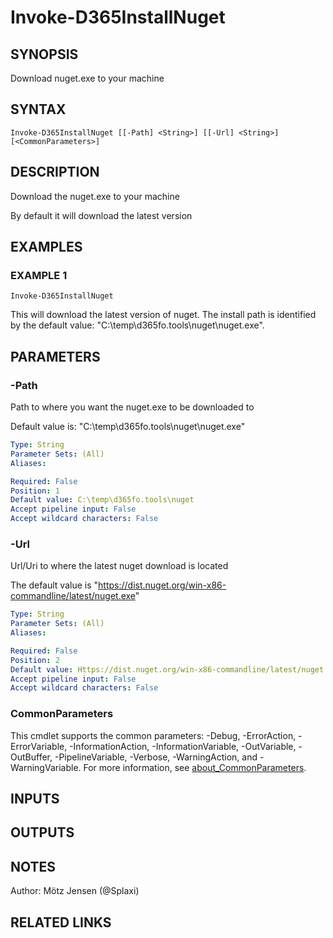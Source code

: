 ﻿---
external help file: d365fo.tools-help.xml
Module Name: d365fo.tools
online version:
schema: 2.0.0
---

# Invoke-D365InstallNuget

## SYNOPSIS
Download nuget.exe to your machine

## SYNTAX

```
Invoke-D365InstallNuget [[-Path] <String>] [[-Url] <String>] [<CommonParameters>]
```

## DESCRIPTION
Download the nuget.exe to your machine

By default it will download the latest version

## EXAMPLES

### EXAMPLE 1
```
Invoke-D365InstallNuget
```

This will download the latest version of nuget.
The install path is identified by the default value: "C:\temp\d365fo.tools\nuget\nuget.exe".

## PARAMETERS

### -Path
Path to where you want the nuget.exe to be downloaded to

Default value is: "C:\temp\d365fo.tools\nuget\nuget.exe"

```yaml
Type: String
Parameter Sets: (All)
Aliases:

Required: False
Position: 1
Default value: C:\temp\d365fo.tools\nuget
Accept pipeline input: False
Accept wildcard characters: False
```

### -Url
Url/Uri to where the latest nuget download is located

The default value is "https://dist.nuget.org/win-x86-commandline/latest/nuget.exe"

```yaml
Type: String
Parameter Sets: (All)
Aliases:

Required: False
Position: 2
Default value: Https://dist.nuget.org/win-x86-commandline/latest/nuget.exe
Accept pipeline input: False
Accept wildcard characters: False
```

### CommonParameters
This cmdlet supports the common parameters: -Debug, -ErrorAction, -ErrorVariable, -InformationAction, -InformationVariable, -OutVariable, -OutBuffer, -PipelineVariable, -Verbose, -WarningAction, and -WarningVariable. For more information, see [about_CommonParameters](http://go.microsoft.com/fwlink/?LinkID=113216).

## INPUTS

## OUTPUTS

## NOTES
Author: Mötz Jensen (@Splaxi)

## RELATED LINKS

